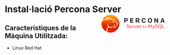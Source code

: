 # Instal·lació Percona Server <img align="right" width = "200" src="captures/percona_logo.png"/>

## Característiques de la Màquina Utilitzada:
 - Linux Red Hat
